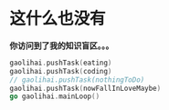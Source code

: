 # 这什么也没有

**你访问到了我的知识盲区。。。**

```go
gaolihai.pushTask(eating)
gaolihai.pushTask(coding)
// gaolihai.pushTask(nothingToDo)
gaolihai.pushTask(nowFallInLoveMaybe)
go gaolihai.mainLoop()
```
